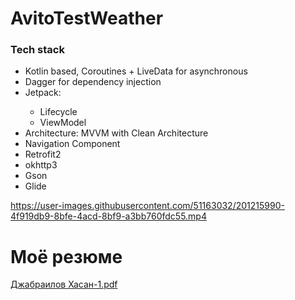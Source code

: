 # AvitoTestWeather
<h3>Tech stack</h3>
<ul>
<li>Kotlin based, Coroutines + LiveData for asynchronous</li>
<li>Dagger for dependency injection</li>

<li>Jetpack: </li>
  <ul>
  <li>Lifecycle</li>
  <li>ViewModel</li>
  </ul>
<li>Architecture: MVVM with Clean Architecture</li>
<li>Navigation Component</li>
<li>Retrofit2</li>
<li>okhttp3</li>
<li>Gson</li>
<li>Glide</li>
</ul>




https://user-images.githubusercontent.com/51163032/201215990-4f919db9-8bfe-4acd-8bf9-a3bb760fdc55.mp4






<H1>Моё резюме</H1>

[Джабраилов Хасан-1.pdf](https://github.com/HasanDzhabailov/AvitoTestWeather/files/9977255/-1.pdf)
